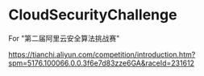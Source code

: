 # CloudSecurityChallenge

For "第二届阿里云安全算法挑战赛"

https://tianchi.aliyun.com/competition/introduction.htm?spm=5176.100066.0.0.3f6e7d83zze6GA&raceId=231612
